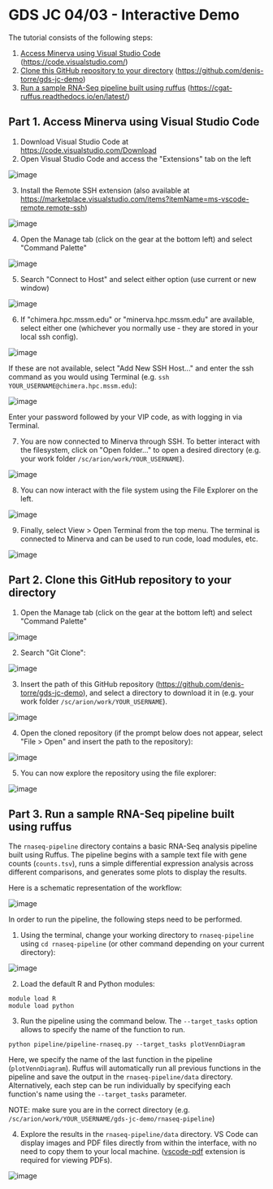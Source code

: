 # GDS JC 04/03 - Interactive Demo
The tutorial consists of the following steps:
1. [Access Minerva using Visual Studio Code](#part-1-access-minerva-using-visual-studio-code) (https://code.visualstudio.com/)
2. [Clone this GitHub repository to your directory](#part-2-clone-this-github-repository-to-your-directory) (https://github.com/denis-torre/gds-jc-demo)
3. [Run a sample RNA-Seq pipeline built using ruffus](#part-3-run-a-sample-rna-seq-pipeline-built-using-ruffus) (https://cgat-ruffus.readthedocs.io/en/latest/)

## Part 1. Access Minerva using Visual Studio Code
1. Download Visual Studio Code at https://code.visualstudio.com/Download
2. Open Visual Studio Code and access the "Extensions" tab on the left

![image](images/vscode.png)

3. Install the Remote SSH extension (also available at https://marketplace.visualstudio.com/items?itemName=ms-vscode-remote.remote-ssh)

![image](images/remote-ssh.png)

4. Open the Manage tab (click on the gear at the bottom left) and select "Command Palette"

![image](images/command-palette-1.png)

5. Search "Connect to Host" and select either option (use current or new window)

![image](images/ssh-connect-1.png)

6. If "chimera.hpc.mssm.edu" or "minerva.hpc.mssm.edu" are available, select either one (whichever you normally use - they are stored in your local ssh config).

![image](images/ssh-connect-2.png)

If these are not available, select "Add New SSH Host..." and enter the ssh command as you would using Terminal (e.g. `ssh YOUR_USERNAME@chimera.hpc.mssm.edu`):

![image](images/ssh-connect-3.png)

Enter your password followed by your VIP code, as with logging in via Terminal.

7. You are now connected to Minerva through SSH. To better interact with the filesystem, click on "Open folder..." to open a desired directory (e.g. your work folder `/sc/arion/work/YOUR_USERNAME`).

![image](images/vscode-minerva-1.png)

8. You can now interact with the file system using the File Explorer on the left.

![image](images/vscode-minerva-2.png)

9. Finally, select View > Open Terminal from the top menu. The terminal is connected to Minerva and can be used to run code, load modules, etc.

![image](images/vscode-minerva-3.png)

## Part 2. Clone this GitHub repository to your directory

1. Open the Manage tab (click on the gear at the bottom left) and select "Command Palette"

![image](images/command-palette-2.png)

2. Search "Git Clone":

![image](images/git-clone-1.png)

3. Insert the path of this GitHub repository (https://github.com/denis-torre/gds-jc-demo), and select a directory to download it in (e.g. your work folder `/sc/arion/work/YOUR_USERNAME`).

![image](images/git-clone-2.png)

4. Open the cloned repository (if the prompt below does not appear, select "File > Open" and insert the path to the repository):

![image](images/git-open.png)

5. You can now explore the repository using the file explorer:

![image](images/git-repo.png)

## Part 3. Run a sample RNA-Seq pipeline built using ruffus

The `rnaseq-pipeline` directory contains a basic RNA-Seq analysis pipeline built using Ruffus. The pipeline begins with a sample text file with gene counts (`counts.tsv`), runs a simple differential expression analysis across different comparisons, and generates some plots to display the results.


Here is a schematic representation of the workflow:

![image](images/pipeline-workflow.png)

In order to run the pipeline, the following steps need to be performed.

1. Using the terminal, change your working directory to `rnaseq-pipeline` using `cd rnaseq-pipeline` (or other command depending on your current directory):

![image](images/pipeline-1.png)

2. Load the default R and Python modules:

```
module load R
module load python
```

3. Run the pipeline using the command below. The `--target_tasks` option allows to specify the name of the function to run.

```
python pipeline/pipeline-rnaseq.py --target_tasks plotVennDiagram
```

Here, we specify the name of the last function in the pipeline (`plotVennDiagram`). Ruffus will automatically run all previous functions in the pipeline and save the output in the `rnaseq-pipeline/data` directory. Alternatively, each step can be run individually by specifying each function's name using the `--target_tasks` parameter.

NOTE: make sure you are in the correct directory (e.g. `/sc/arion/work/YOUR_USERNAME/gds-jc-demo/rnaseq-pipeline`)

4. Explore the results in the `rnaseq-pipeline/data` directory. VS Code can display images and PDF files directly from within the interface, with no need to copy them to your local machine. ([vscode-pdf](https://marketplace.visualstudio.com/items?itemName=tomoki1207.pdf) extension is required for viewing PDFs).

![image](images/volcano-plot.png)
